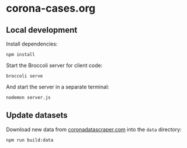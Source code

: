 # corona-cases.org

## Local development

Install dependencies:

```
npm install
```

Start the Broccoli server for client code:

```
broccoli serve
```

And start the server in a separate terminal:

```
nodemon server.js
```

## Update datasets

Download new data from [coronadatascraper.com](https://coronadatascraper.com/)
into the `data` directory:

```
npm run build:data
```
